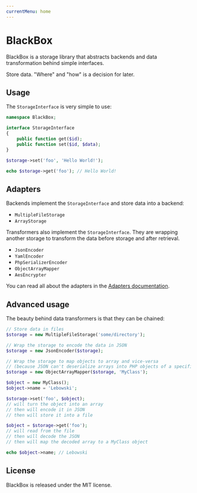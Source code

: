 ```yaml
---
currentMenu: home
---
```


# BlackBox

BlackBox is a storage library that abstracts backends and data transformation behind simple interfaces.

Store data. "Where" and "how" is a decision for later.

## Usage

The `StorageInterface` is very simple to use:

```php
namespace BlackBox;

interface StorageInterface
{
    public function get($id);
    public function set($id, $data);
}

$storage->set('foo', 'Hello World!');

echo $storage->get('foo'); // Hello World!
```

## Adapters

Backends implement the `StorageInterface` and store data into a backend:

- `MultipleFileStorage`
- `ArrayStorage`

Transformers also implement the `StorageInterface`. They are wrapping another storage
to transform the data before storage and after retrieval.

- `JsonEncoder`
- `YamlEncoder`
- `PhpSerializerEncoder`
- `ObjectArrayMapper`
- `AesEncrypter`

You can read all about the adapters in the [Adapters documentation](doc/adapters.md).

## Advanced usage

The beauty behind data transformers is that they can be chained:

```php
// Store data in files
$storage = new MultipleFileStorage('some/directory');

// Wrap the storage to encode the data in JSON
$storage = new JsonEncoder($storage);

// Wrap the storage to map objects to array and vice-versa
// (because JSON can't deserialize arrays into PHP objects of a specific class)
$storage = new ObjectArrayMapper($storage, 'MyClass');

$object = new MyClass();
$object->name = 'Lebowski';

$storage->set('foo', $object);
// will turn the object into an array
// then will encode it in JSON
// then will store it into a file

$object = $storage->get('foo');
// will read from the file
// then will decode the JSON
// then will map the decoded array to a MyClass object

echo $object->name; // Lebowski
```

## License

BlackBox is released under the MIT license.

